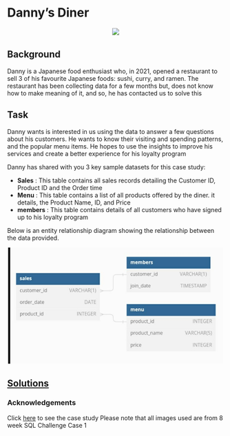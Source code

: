 # Danny’s Diner 




<p align="center">
  <img src="https://8weeksqlchallenge.com/images/case-study-designs/1.png" width="500">
</p>




## Background 

Danny is a Japanese food enthusiast who, in 2021, opened a restaurant to sell 3 of his favourite Japanese foods: sushi, curry,  and ramen. 
The restaurant has been collecting data for a few months but, does not know how to make meaning of it, and so, he has contacted us to solve this


## Task

Danny wants is interested in us using the data to answer a few questions about his customers. He wants to know their visiting and spending patterns, and the popular menu items.
He hopes to use the insights to improve his services and create a better experience for his loyalty program


Danny has shared with you 3 key sample datasets for this case study:


- **Sales** : This table contains all sales records detailing the Customer ID, Product ID and the Order time
- **Menu**  : This table contains a list of all products offered by the diner. it details, the Product Name, ID, and Price 
- **members** : This table contains details of all customers who have signed up to his loyalty program 


Below is an entity relationship diagram showing the relationship between the data provided. 
<p align="center">
  <img src="https://github.com/Jx-jeff/8-Week-SQL-Challenge/blob/6e002ac62ceeb4baa7288b54f3f6b26cc34f3f4f/Images/Screenshot_20240628-114254_Chrome.jpg" width="500">
</p>

## [Solutions](https://github.com/Jx-jeff/8-Week-SQL-Challenge/blob/e6a65b78af80cb9204834eb9bfdfd84a3d8294c5/Case_1%20Danny's%20Diner/Solutions.md)
### Acknowledgements
Click [here](https://8weeksqlchallenge.com/case-study-1/) to see the case study 
Please note that all images used are from 8 week SQL Challenge Case 1





